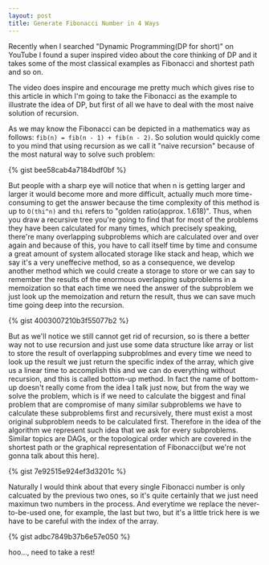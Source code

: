 ```yaml
---
layout: post
title: Generate Fibonacci Number in 4 Ways
---
```


Recently when I searched "Dynamic Programming(DP for short)" on YouTube I found a super inspired video about the core thinking of DP and it takes some of the most 
classical examples as Fibonacci and shortest path and so on. 

<separator>

The video does inspire and encourage me pretty much which gives rise to this article in which I'm going to take the Fibonacci as the example to illustrate the idea 
of DP, but first of all we have to deal with the most naive solution of recursion.

As we may know the Fibonacci can be depicted in a mathematics way as follows: `fib(n) = fib(n - 1) + fib(n - 2)`. So solution would quickly come to you mind that using 
recursion as we call it "naive recursion" because of the most natural way to solve such problem:

{% gist bee58cab4a7184bdf0bf %}

But people with a sharp eye will notice that when n is getting larger and larger it would become more and more difficult, actually much more time-consuming to get the 
answer because the time complexity of this method is up to `O(thi^n)` and `thi` refers to "golden ratio(approx. 1.618)". Thus, when you draw a recursive tree you're going to 
find that for most of the problems they have been calculated for many times, which precisely speaking, there're many overlapping subproblems which are calculated over and over 
again and because of this, you have to call itself time by time and consume a great amount of system allocated storage like stack and heap, which we say it's a very uneffecive 
method, so as a consequence, we develop another method which we could create a storage to store or we can say to remember the results of the enormous overlapping subproblems in 
a memoization so that each time we need the answer of the subproblem we just look up the memoization and return the result, thus we can save much time going deep into the recursion.

{% gist 4003007210b3f55077b2 %}

But as we'll notice we still cannot get rid of recursion, so is there a better way not to use recursion and just use some data structure like array or list to store the result of 
overlapping subproblmes and every time we need to look up the result we just return the specific index of the array, which give us a linear time to accomplish this and we can do 
everything without recursion, and this is called bottom-up method. In fact the name of bottom-up doesn't really come from the idea I talk just now, but from the way we solve the 
problem, which is if we need to calculate the biggest and final problem that are compromise of many similar subproblems we have to calculate these subproblems first and recursively, 
there must exist a most original subproblem needs to be calculated first. Therefore in the idea of the algorithm we represent such idea that we ask for every subproblems.
Similar topics are DAGs, or the topological order which are covered in the shortest path or the graphical representation of Fibonacci(but we're not gonna talk about this here).

{% gist 7e92515e924ef3d3201c %}

Naturally I would think about that every single Fibonacci number is only calcuated by the previous two ones, so it's quite certainly that we just need maximun two numbers in the process.
And everytime we replace the never-to-be-used one, for example, the last but two, but it's a little trick here is we have to be careful with the index of the array.

{% gist adbc7849b37b6e57e050 %}

hoo..., need to take a rest!
